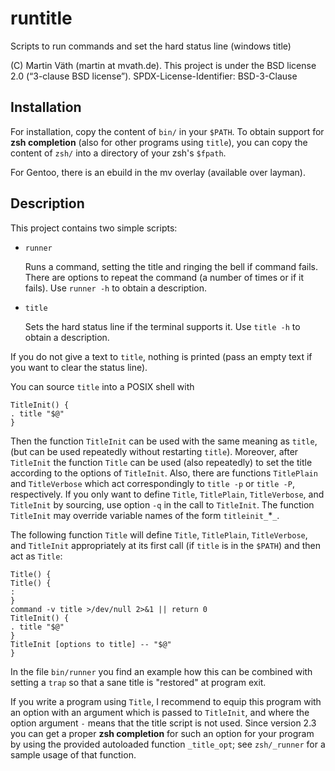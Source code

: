 # runtitle

Scripts to run commands and set the hard status line (windows title)

(C) Martin Väth (martin at mvath.de).
This project is under the BSD license 2.0 (“3-clause BSD license”).
SPDX-License-Identifier: BSD-3-Clause

## Installation

For installation, copy the content of `bin/` in your `$PATH`.
To obtain support for __zsh completion__ (also for other programs using
`title`), you can copy the content of `zsh/` into a directory of your
zsh's `$fpath`.

For Gentoo, there is an ebuild in the mv overlay (available over layman).

## Description

This project contains two simple scripts:

- `runner`

   Runs a command, setting the title and ringing the bell if command fails.
   There are options to repeat the command (a number of times or if it fails).
   Use `runner -h` to obtain a description.

- `title`

  Sets the hard status line if the terminal supports it.
  Use `title -h` to obtain a description.

If you do not give a text to `title`, nothing is printed
(pass an empty text if you want to clear the status line).

You can source `title` into a POSIX shell with
```
TitleInit() {
. title "$@"
}
```
Then the function `TitleInit` can be used with the same meaning as `title`,
(but can be used repeatedly without restarting `title`).
Moreover, after `TitleInit` the function `Title` can be used (also repeatedly)
to set the title according to the options of `TitleInit`.
Also, there are functions `TitlePlain` and `TitleVerbose` which act
correspondingly to `title -p` or `title -P`, respectively.
If you only want to define `Title`, `TitlePlain`, `TitleVerbose`, and
`TitleInit` by sourcing, use option `-q` in the call to `TitleInit`.
The function `TitleInit` may override variable names of the form
`titleinit_`*`_`.

The following function `Title` will define `Title`, `TitlePlain`,
`TitleVerbose`, and `TitleInit` appropriately at its first call
(if `title` is in the `$PATH`) and then act as `Title`:
```
Title() {
Title() {
:
}
command -v title >/dev/null 2>&1 || return 0
TitleInit() {
. title "$@"
}
TitleInit [options to title] -- "$@"
}
```
In the file `bin/runner` you find an example how this can be combined with
setting a `trap` so that a sane title is "restored" at program exit.

If you write a program using `Title`, I recommend to equip this program
with an option with an argument which is passed to `TitleInit`, and where
the option argument `-` means that the title script is not used.
Since version 2.3 you can get a proper __zsh completion__ for such an option
for your program by using the provided autoloaded function `_title_opt`;
see `zsh/_runner` for a sample usage of that function.
